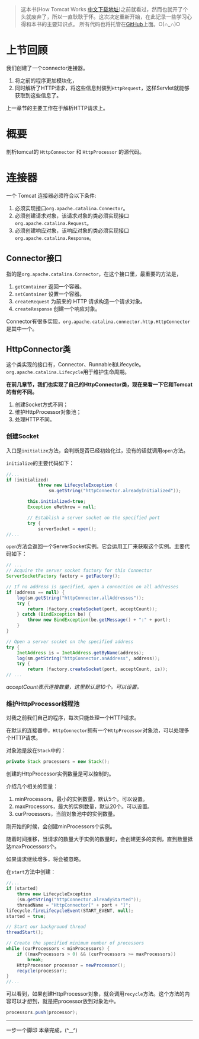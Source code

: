 >这本书(How Tomcat Works [中文下载地址](https://github.com/laiwenqiang/HowTomcatWorks/blob/master/doc/how%20tomcat%20works中文版.pdf))之前就看过，然而也就开了个头就废弃了，所以一直耿耿于怀。这次决定重新开始，在此记录一些学习心得和本书的主要知识点。
>所有代码也将托管在[GitHub](https://github.com/laiwenqiang/HowTomcatWorks)上面。O(∩_∩)O

# **上节回顾** #
我们创建了一个connector连接器。

1. 将之前的程序更加模块化，
2. 同时解析了HTTP请求，将这些信息封装到``` HttpRequest ```，这样Servlet就能够获取到这些信息了。

上一章节的主要工作在于解析HTTP请求上。


# **概要** #
剖析tomcat的 ``` HttpConnector ``` 和 ``` HttpProcessor ``` 的源代码。

# **连接器** #
一个 Tomcat 连接器必须符合以下条件:

1. 必须实现接口``` org.apache.catalina.Connector ```。
2. 必须创建请求对象，该请求对象的类必须实现接口``` org.apache.catalina.Request ```。
3. 必须创建响应对象，该响应对象的类必须实现接口 ``` org.apache.catalina.Response ```。

## **Connector接口** ##
指的是``` org.apache.catalina.Connector ```，在这个接口里，最重要的方法是，
1. ``` getContainer ``` 返回一个容器。
2. ``` setContainer ``` 设置一个容器。
3. ``` createRequest ``` 为前来的 HTTP 请求构造一个请求对象。
4. ``` createResponse ``` 创建一个响应对象。

Connector有很多实现，``` org.apache.catalina.connector.http.HttpConnector ```是其中一个。

## **HttpConnector类** #

这个类实现的接口有，Connector、Runnable和Lifecycle。
``` org.apache.catalina.Lifecycle ```用于维护生命周期。

**在前几章节，我们也实现了自己的HttpConnector类，现在来看一下它和Tomcat的有何不同。**

1. 创建Socket方式不同；
2. 维护HttpProcessor对象池；
3. 处理HTTP不同。

### 创建Socket ###

入口是```initialize```方法，会判断是否已经初始化过，没有的话就调用```open```方法。

```initialize```的主要代码如下：

```java
//...
if (initialized)
            throw new LifecycleException (
                sm.getString("httpConnector.alreadyInitialized"));

        this.initialized=true;
        Exception eRethrow = null;

        // Establish a server socket on the specified port
        try {
            serverSocket = open();
//...
```

```open```方法会返回一个ServerSocket实例。它会运用工厂来获取这个实例。主要代码如下：

```java
// ...
// Acquire the server socket factory for this Connector
ServerSocketFactory factory = getFactory();

// If no address is specified, open a connection on all addresses
if (address == null) {
  	log(sm.getString("httpConnector.allAddresses"));
  	try {
    	return (factory.createSocket(port, acceptCount));
  	} catch (BindException be) {
    	throw new BindException(be.getMessage() + ":" + port);
  	}
}

// Open a server socket on the specified address
try {
  	InetAddress is = InetAddress.getByName(address);
  	log(sm.getString("httpConnector.anAddress", address));
  	try {
    	return (factory.createSocket(port, acceptCount, is));
// ...      
```
*acceptCount表示连接数量，这里默认是10个。可以设置。*

### 维护HttpProcessor线程池 ###

对我之前我们自己的程序，每次只能处理一个HTTP请求。

在默认的连接器中，```HttpConnector```拥有一个```HttpProcessor```对象池，可以处理多个HTTP请求。

对象池是放在```Stack```中的：

```java
private Stack processors = new Stack();
```

创建的HttpProcessor实例数量是可以控制的。

介绍几个相关的变量：

1. minProcessors，最小的实例数量，默认5个。可以设置。
2. maxProcessors，最大的实例数量，默认20个。可以设置。
3. curProcessors，当前对象池中的实例数量。

刚开始的时候，会创建minProcessors个实例。

随着时间推移，当请求的数量大于实例的数量时，会创建更多的实例，直到数量抵达maxProcessors个。

如果请求继续增多，将会被忽略。

在```start```方法中创建：

```java
//...
if (started)
  	throw new LifecycleException
  	(sm.getString("httpConnector.alreadyStarted"));
	threadName = "HttpConnector[" + port + "]";
lifecycle.fireLifecycleEvent(START_EVENT, null);
started = true;

// Start our background thread
threadStart();

// Create the specified minimum number of processors
while (curProcessors < minProcessors) {
  	if ((maxProcessors > 0) && (curProcessors >= maxProcessors))
    	break;
  	HttpProcessor processor = newProcessor();
  	recycle(processor);
}
//...
```

可以看到，如果创建HttpProcessor对象，就会调用```recycle```方法。这个方法的内容可以才想到，就是把processor放到对象池中。

``` java
processors.push(processor);
```



















---
一步一个脚印
本章完成，(^__^)